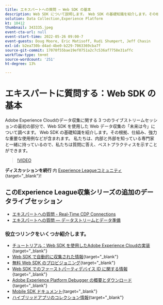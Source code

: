 ```yaml
---
title: エキスパートへの質問 — Web SDK の基本
description: Web SDK について説明します。 Web SDK の基礎知識を紹介します。その根拠、仕組み、強力な重要な使用例などが含まれます。
solution: Data Collection,Experience Platform
kt: 10412
thumbnail: 343335.jpeg
event-cta-url: null
event-start-time: 2022-05-26 09:00-7
event-guests: Doug Moore, Eric Matisoff, Rudi Shumpert, Jeff Chasin
exl-id: b2ea730b-d4ad-4be0-b229-7063369cba7f
source-git-commit: 17070f55bae19ef0751a2c7c536af7758e31affc
workflow-type: tm+mt
source-wordcount: '251'
ht-degree: 13%

---
```


# エキスパートに質問する：Web SDK の基本

Adobe Experience Cloudのデータ収集に関する 3 つのライブストリームセッションの最初の部分で、Web SDK を使用した Web データ収集の「未来は今」について調べます。 Web SDK の基礎知識を紹介します。その根拠、仕組み、強力な重要な使用例などが含まれます。 私たちは、内部と外部を知っている専門家と一緒に持っているので、私たちは質問に答え、ベストプラクティスを示すことができます。

>[!VIDEO](https://video.tv.adobe.com/v/343335/?quality=12&learn=on)

**ディスカッションを続行** 内 [Experience Leagueコミュニティ](https://experienceleaguecommunities.adobe.com/t5/adobe-experience-platform-launch/experience-league-live-post-session-discussion-the-basics-of-web/m-p/454159#M283){target="_blank"}!

## このExperience League収集シリーズの追加のデータライブセッション

* [エキスパートへの質問 - Real-Time CDP Connections](exl-live-episode-06-23-22.md)
* [エキスパートへの質問 — データストリームとデータ準備](exl-live-episode-07-21-22.md)

### 役立つリンクをいくつか紹介します。

* [チュートリアル：Web SDK を使用したAdobe Experience Cloudの実装](https://experienceleague.adobe.com/docs/platform-learn/implement-web-sdk/overview.html?lang=ja){target="_blank"}
* [Web SDK で自動的に収集された情報](https://experienceleague.adobe.com/docs/experience-platform/edge/data-collection/automatic-information.html?lang=en){target="_blank"}
* [無料 Web SDK のプロビジョニング](https://adobe.ly/websdkaccess){target="_blank"}
* [Web SDK でのファーストパーティデバイス ID に関する情報](https://experienceleague.adobe.com/docs/experience-platform/edge/identity/first-party-device-ids.html?lang=ja){target="_blank"}
* [Adobe Experience Platform Debugger の概要とダウンロード](https://experienceleague.adobe.com/docs/platform-learn/data-collection/debugger/overview.html?lang=en){target="_blank"}
* [Mobile SDK ドキュメント](https://aep-sdks.gitbook.io/docs/){target="_blank"}
* [ハイブリッドアプリのコレクション情報](https://experienceleague.adobe.com/docs/mobile-services/ios/sdk-reference-ios/hybrid-app.html){target="_blank"}
